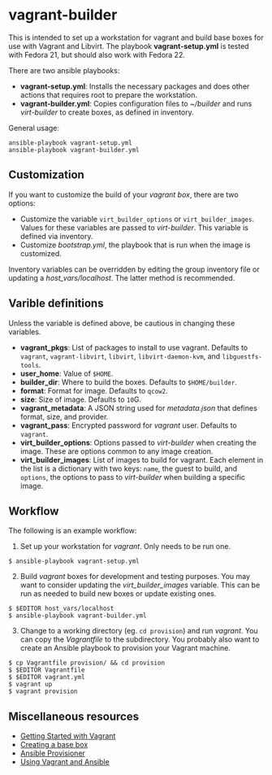 vagrant-builder
===============

This is intended to set up a workstation for vagrant and build base
boxes for use with Vagrant and Libvirt.  The playbook
**vagrant-setup.yml** is tested with Fedora 21, but should also work
with Fedora 22.

There are two ansible playbooks:

- **vagrant-setup.yml**:  Installs the necessary packages and does other
   actions that requires root to prepare the workstation.
- **vagrant-builder.yml**: Copies configuration files to *~/builder* and
   runs *virt-builder* to create boxes, as defined in inventory.

General usage:

    ansible-playbook vagrant-setup.yml
    ansible-playbook vagrant-builder.yml

Customization
-------------

If you want to customize the build of your *vagrant* *box*, there are
two options:

- Customize the variable `virt_builder_options` or
  `virt_builder_images`.  Values for these variables are passed to
  *virt-builder*.  This variable is defined via inventory.
- Customize *bootstrap.yml*, the playbook that is run when the image is customized.

Inventory variables can be overridden by editing the group inventory file or
updating a *host_vars/localhost*.  The latter method is recommended.

Varible definitions
-------------------

Unless the variable is defined above, be cautious in changing these
variables.

- **vagrant_pkgs**: List of packages to install to use vagrant.
  Defaults to `vagrant`, `vagrant-libvirt`, `libvirt`,
  `libvirt-daemon-kvm`, and `libguestfs-tools`.
- **user_home**: Value of `$HOME`.
- **builder_dir**: Where to build the boxes.  Defaults to
  `$HOME/builder`.
- **format**: Format for image.  Defaults to `qcow2`.
- **size**: Size of image.  Defaults to `10`G.
- **vagrant_metadata**:  A JSON string used for *metadata.json* that
  defines format, size, and provider.
- **vagrant_pass**:  Encrypted password for *vagrant* user.  Defaults to
  `vagrant`.
- **virt_builder_options**:  Options passed to *virt-builder* when
  creating the image.  These are options common to any image creation.
- **virt_builder_images**: List of images to build for vagrant.  Each
  element in the list is a dictionary with two keys: `name`, the guest
  to build, and `options`, the options to pass to *virt-builder* when
  building a specific image.

Workflow
--------

The following is an example workflow:

1. Set up your workstation for *vagrant*.  Only needs to be run one.
```
$ ansible-playbook vagrant-setup.yml
```
2. Build *vagrant* boxes for development and testing purposes.  You may
want to consider updating the *virt_builder_images* variable.  This can
be run as needed to build new boxes or update existing ones.
```
$ $EDITOR host_vars/localhost
$ ansible-playbook vagrant-builder.yml
```
3. Change to a working directory (eg. `cd provision`) and run
*vagrant*.  You can copy the *Vagrantfile* to the subdirectory.  You
probably also want to create an Ansible playbook to provision your
Vagrant machine.
```
$ cp Vagrantfile provision/ && cd provision
$ $EDITOR Vagrantfile
$ $EDITOR vagrant.yml
$ vagrant up
$ vagrant provision
```

Miscellaneous resources
----------------------

- [Getting Started with Vagrant](http://docs.vagrantup.com/v2/getting-started/index.html)
- [Creating a base box](http://docs.vagrantup.com/v2/boxes/base.html)
- [Ansible Provisioner](http://docs.vagrantup.com/v2/provisioning/ansible.html)
- [Using Vagrant and Ansible](http://docs.ansible.com/guide_vagrant.html)
